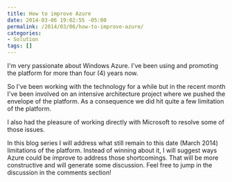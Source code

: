 ```yaml
---
title: How to improve Azure
date: 2014-03-06 19:02:55 -05:00
permalink: /2014/03/06/how-to-improve-azure/
categories:
- Solution
tags: []
---
```

<p>I'm very passionate about Windows Azure.  I've been using and promoting the platform for more than four (4) years now.
</p><p>So I've been working with the technology for a while but in the recent month I've been involved on an intensive architecture project where we pushed the envelope of the platform.  As a consequence we did hit quite a few limitation of the platform.
</p><p>I also had the pleasure of working directly with Microsoft to resolve some of those issues.
</p><p>In this blog series I will address what still remain to this date (March 2014) limitations of the platform.  Instead of winning about it, I will suggest ways Azure could be improve to address those shortcomings.  That will be more constructive and will generate some discussion.  Feel free to jump in the discussion in the comments section!
</p>